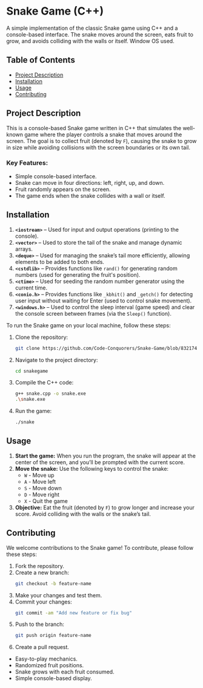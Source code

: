 # Snake Game (C++)

A simple implementation of the classic Snake game using C++ and a console-based interface. The snake moves around the screen, eats fruit to grow, and avoids colliding with the walls or itself.
Window OS used.
## Table of Contents
- [Project Description](#project-description)
- [Installation](#installation)
- [Usage](#usage)
- [Contributing](#contributing)

## Project Description
This is a console-based Snake game written in C++ that simulates the well-known game where the player controls a snake that moves around the screen. The goal is to collect fruit (denoted by `F`), causing the snake to grow in size while avoiding collisions with the screen boundaries or its own tail.

### Key Features:
- Simple console-based interface.
- Snake can move in four directions: left, right, up, and down.
- Fruit randomly appears on the screen.
- The game ends when the snake collides with a wall or itself.

## Installation
1. **`<iostream>`** – Used for input and output operations (printing to the console).
2. **`<vector>`** – Used to store the tail of the snake and manage dynamic arrays.
3. **`<deque>`** – Used for managing the snake’s tail more efficiently, allowing elements to be added to both ends.
4. **`<cstdlib>`** – Provides functions like `rand()` for generating random numbers (used for generating the fruit's position).
5. **`<ctime>`** – Used for seeding the random number generator using the current time.
6. **`<conio.h>`** – Provides functions like `_kbhit()` and `_getch()` for detecting user input without waiting for Enter (used to control snake movement).
7. **`<windows.h>`** – Used to control the sleep interval (game speed) and clear the console screen between frames (via the `Sleep()` function). 

To run the Snake game on your local machine, follow these steps:

1. Clone the repository:
    ```bash
    git clone https://github.com/Code-Conquorers/Snake-Game/blob/8321748e4a5e75d259ad7d394e5ffccfe1fbf08e/snakegame.cpp
    ```

2. Navigate to the project directory:
    ```bash
    cd snakegame
    ```

3. Compile the C++ code:
    ```bash
    g++ snake.cpp -o snake.exe
    .\snake.exe
    ```

4. Run the game:
    ```bash
    ./snake
    ```

## Usage

1. **Start the game:** When you run the program, the snake will appear at the center of the screen, and you’ll be prompted with the current score.
2. **Move the snake:** Use the following keys to control the snake:
    - `W` - Move up
    - `A` - Move left
    - `S` - Move down
    - `D` - Move right
    - `X` - Quit the game
3. **Objective:** Eat the fruit (denoted by `F`) to grow longer and increase your score. Avoid colliding with the walls or the snake’s tail.

## Contributing

We welcome contributions to the Snake game! To contribute, please follow these steps:

1. Fork the repository.
2. Create a new branch:
    ```bash
    git checkout -b feature-name
    ```
3. Make your changes and test them.
4. Commit your changes:
    ```bash
    git commit -am "Add new feature or fix bug"
    ```
5. Push to the branch:
    ```bash
    git push origin feature-name
    ```
6. Create a pull request.
- Easy-to-play mechanics.
- Randomized fruit positions.
- Snake grows with each fruit consumed.
- Simple console-based display.

